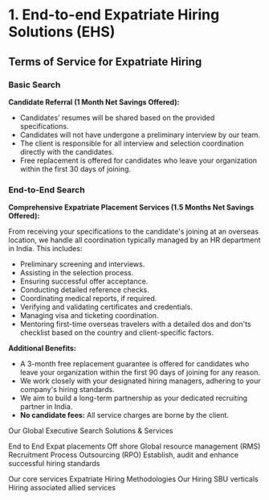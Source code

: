 
<!-- 1. End-to-end Expatriate Hiring Solutions (EHS)
2. Resume Referral Service (RRS)
3. Dedicated Resources Management Service (RMS)
4. Hiring Associated Allied Services (AAS) -->

# 1. End-to-end Expatriate Hiring Solutions (EHS)

## **Terms of Service for Expatriate Hiring**

### **Basic Search**

**Candidate Referral (1 Month Net Savings Offered):**  

- Candidates’ resumes will be shared based on the provided specifications.  
- Candidates will not have undergone a preliminary interview by our team.  
- The client is responsible for all interview and selection coordination directly with the candidates.  
- Free replacement is offered for candidates who leave your organization within the first 30 days of joining.  

### **End-to-End Search**

**Comprehensive Expatriate Placement Services (1.5 Months Net Savings Offered):**  

From receiving your specifications to the candidate's joining at an overseas location, we handle all coordination typically managed by an HR department in India. This includes:  
  
- Preliminary screening and interviews.  
- Assisting in the selection process.  
- Ensuring successful offer acceptance.  
- Conducting detailed reference checks.  
- Coordinating medical reports, if required.  
- Verifying and validating certificates and credentials.  
- Managing visa and ticketing coordination.  
- Mentoring first-time overseas travelers with a detailed dos and don'ts checklist based on the country and client-specific factors.  

**Additional Benefits:**  

- A 3-month free replacement guarantee is offered for candidates who leave your organization within the first 90 days of joining for any reason.  
- We work closely with your designated hiring managers, adhering to your company's hiring standards.  
- We aim to build a long-term partnership as your dedicated recruiting partner in India.  
- **No candidate fees:** All service charges are borne by the client.  



Our Global Executive Search Solutions & Services

End to End Expat placements
Off shore Global resource management (RMS)
Recruitment Process Outsourcing (RPO)
Establish, audit and enhance successful hiring standards

Our core services
Expatriate Hiring Methodologies
Our Hiring SBU verticals
Hiring associated allied services
